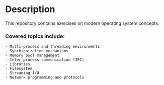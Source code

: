 # Description
This repository contains exercises on modern operating system concepts.

### Covered topics include:
    - Multi-process and threading environments
    - Synchronization mechanisms
    - Memory pool management
    - Inter-process communication (IPC)
    - Libraries
    - Filesystem
    - Streaming I/O
    - Network programming and protocols